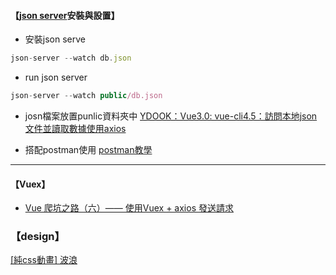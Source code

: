
#### 【[json server](https://www.npmjs.com/package/json-server)安裝與設置】
- 安裝json serve
```javascript
json-server --watch db.json
```

- run json server
```javascript
json-server --watch public/db.json  
```

- josn檔案放置punlic資料夾中
[YDOOK：Vue3.0: vue-cli4.5：訪問本地json文件並讀取數據使用axios](https://blog.csdn.net/weixin_42255190/article/details/113702675)

- 搭配postman使用
[postman教學](https://www.youtube.com/watch?v=R8GL5y49iJc&t=2510s)
****
#### 【Vuex】
- [Vue 爬坑之路（六）—— 使用Vuex + axios 發送請求](https://www.cnblogs.com/wisewrong/p/6402183.html)


### 【design】
[[純css動畫] 波浪](https://penueling.com/%E6%8A%80%E8%A1%93%E7%AD%86%E8%A8%98/%E7%B4%94css%E5%8B%95%E7%95%AB-%E6%B3%A2%E6%B5%AA/)

